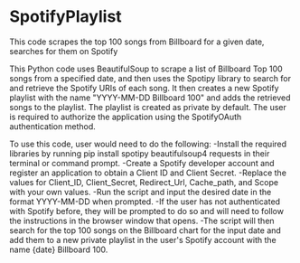 # SpotifyPlaylist
This code scrapes the top 100 songs from Billboard for a given date, searches for them on Spotify

This Python code uses BeautifulSoup to scrape a list of Billboard Top 100 songs from a specified date, and then uses the Spotipy library to search for and retrieve the Spotify URIs of each song. 
It then creates a new Spotify playlist with the name "YYYY-MM-DD Billboard 100" and adds the retrieved songs to the playlist. 
The playlist is created as private by default. The user is required to authorize the application using the SpotifyOAuth authentication method.


To use this code, user would need to do the following:
-Install the required libraries by running pip install spotipy beautifulsoup4 requests in their terminal or command prompt.
-Create a Spotify developer account and register an application to obtain a Client ID and Client Secret.
-Replace the values for Client_ID, Client_Secret, Redirect_Url, Cache_path, and Scope with your own values.
-Run the script and input the desired date in the format YYYY-MM-DD when prompted.
-If the user has not authenticated with Spotify before, they will be prompted to do so and will need to follow the instructions in the browser window that opens.
-The script will then search for the top 100 songs on the Billboard chart for the input date and add them to a new private playlist in the user's Spotify account with the name {date} Billboard 100.
